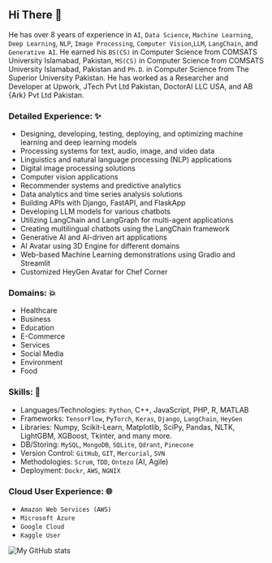 ## Hi There 👋
<!--
**javaidiqbal11/javaidiqbal11** is a ✨ _special_ ✨ repository because its `README.md` (this file) appears on your GitHub profile.
-->

He has over 8 years of experience in `AI`, `Data Science`, `Machine Learning`, `Deep Learning`, `NLP`, `Image Processing`, `Computer Vision`,`LLM`, `LangChain`, and `Generative AI`. He earned his `BS(CS)` in Computer Science from COMSATS University Islamabad, Pakistan, `MS(CS)` in Computer Science from COMSATS University Islamabad, Pakistan and `Ph.D`. in Computer Science from The Superior University Pakistan. He has worked as a Researcher and Developer at Upwork, JTech Pvt Ltd Pakistan, DoctorAI LLC USA, and AB {Ark} Pvt Ltd Pakistan. 

### Detailed Experience: :sparkles:
- Designing, developing, testing, deploying, and optimizing machine learning and deep learning models
- Processing systems for text, audio, image, and video data
- Linguistics and natural language processing (NLP) applications
- Digital image processing solutions
- Computer vision applications
- Recommender systems and predictive analytics
- Data analytics and time series analysis solutions
- Building APIs with Django, FastAPI, and FlaskApp
- Developing LLM models for various chatbots
- Utilizing LangChain and LangGraph for multi-agent applications
- Creating multilingual chatbots using the LangChain framework
- Generative AI and AI-driven art applications
- AI Avatar using 3D Engine for different domains 
- Web-based Machine Learning demonstrations using Gradio and Streamlit
- Customized HeyGen Avatar for Chef Corner 
### Domains: :boom:
- Healthcare
- Business
- Education
- E-Commerce
- Services 
- Social Media
- Environment
- Food
### Skills: :rocket:
- Languages/Technologies: `Python`, C++, JavaScript, PHP, R, MATLAB
- Frameworks: `TensorFlow`, `PyTorch`, `Keras`, `Django`, `LangChain`, `HeyGen`
- Libraries: Numpy, Scikit-Learn, Matplotlib, SciPy, Pandas, NLTK, LightGBM, XGBoost, Tkinter, and many more. 
- DB/Storing: `MySQL`, `MongoDB`, `SQLite`, `Qdrant`, `Pinecone` 
- Version Control: `GitHub`, `GIT`, `Mercurial`, `SVN`
- Methodologies: `Scrum`, `TDD`, `Ontezo` (AI, Agile)
- Deployment: `Dockr`, `AWS`, `NGNIX`
### Cloud User Experience: :globe_with_meridians:
- `Amazon Web Services (AWS)`
- `Microsoft Azure`
- `Google Cloud`
- `Kaggle User`

![My GitHub stats](https://github-readme-stats.vercel.app/api?username=javaidiqbal11&show_icons=true)

